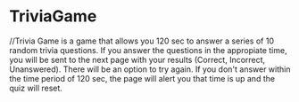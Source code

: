 # TriviaGame

//Trivia Game is a game that allows you 120 sec to answer a series of 10 random trivia questions. If you answer the questions in the appropiate time, you will be sent to the next page with your results (Correct, Incorrect, Unanswered). There will be an option to try again. If you don't answer within the time period of 120 sec, the page will alert you that time is up and the quiz will reset.
